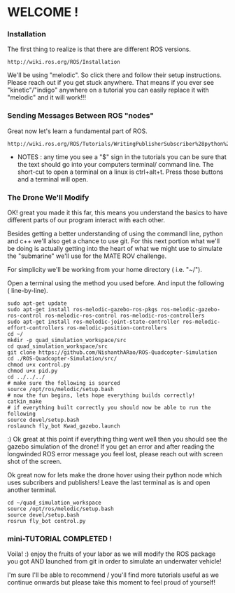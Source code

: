 
# WELCOME !


### Installation
The first thing to realize is that there are different ROS versions.
```
http://wiki.ros.org/ROS/Installation
```
We'll be using "melodic". So click there and follow their setup instructions. Please reach out if you get stuck anywhere.
That means if you ever see "kinetic"/"indigo" anywhere on a tutorial you can easily replace it with "melodic" and it will work!!!

### Sending Messages Between ROS "nodes"
Great now let's learn a fundamental part of ROS.
```
http://wiki.ros.org/ROS/Tutorials/WritingPublisherSubscriber%28python%29
```
* NOTES : any time you see a "$" sign in the tutorials you can be sure that the text should go into your computers terminal/ command line. The short-cut to open a terminal on a linux is ctrl+alt+t. Press those buttons and a terminal will open.

### The Drone We'll Modify
OK! great you made it this far, this means you understand the basics to have different parts of our program interact with each other. 

Besides getting a better understanding of using the commandl line, python and c++ we'll also get a chance to use git.
For this next portion what we'll be doing is actually getting into the heart of what we might use to simulate the "submarine" we'll use for the MATE ROV challenge.

For simplicity we'll be working from your home directory ( i.e. "~/").

Open a terminal using the method you used before. And input the following ( line-by-line).
```
sudo apt-get update
sudo apt-get install ros-melodic-gazebo-ros-pkgs ros-melodic-gazebo-ros-control ros-melodic-ros-control ros-melodic-ros-controllers
sudo apt-get install ros-melodic-joint-state-controller ros-melodic-effort-controllers ros-melodic-position-controllers
cd ~/
mkdir -p quad_simulation_workspace/src
cd quad_simulation_workspace/src
git clone https://github.com/NishanthARao/ROS-Quadcopter-Simulation
cd ./ROS-Quadcopter-Simulation/src/
chmod u+x control.py
chmod u+x pid.py
cd ../../../
# make sure the following is sourced
source /opt/ros/melodic/setup.bash 
# now the fun begins, lets hope everything builds correctly! 
catkin_make
# if everything built correctly you should now be able to run the following
source devel/setup.bash
roslaunch fly_bot Kwad_gazebo.launch
```
:) 
Ok great at this point if everything thing went well then you should see the gazebo simulation of the drone!
If you get an error and after reading the longwinded ROS error message you feel lost, please reach out with  screen shot of the screen.

Ok great now for lets make the drone hover using their python node which uses subcribers and publishers!
Leave the last terminal as is and open another terminal.
```
cd ~/quad_simulation_workspace
source /opt/ros/melodic/setup.bash 
source devel/setup.bash
rosrun fly_bot control.py
```
### mini-TUTORIAL COMPLETED !
Voila! :) enjoy the fruits of your labor as we will modify the ROS package you got AND launched from git in order to simulate an underwater vehicle!

I'm sure I'll be able to recommend / you'll find more tutorials useful as we continue onwards but please take this moment to feel proud of yourself!

